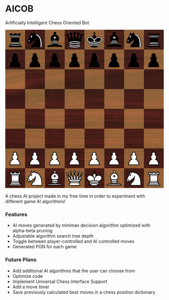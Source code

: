 # AICOB
Artificially Intelligent Chess Oriented Bot

![screenshot.png](data/screenshot.png)

A chess AI project made in my free time in order to experiment with different game AI algorithms!

### Features
* AI moves generated by minimax decision algorithm optimized with alpha-beta pruning
* Adjustable algorithm search tree depth
* Toggle between player-controlled and AI controlled moves
* Generated PGN for each game

### Future Plans
* Add additional AI algorithms that the user can choose from
* Optimize code
* Implement Universal Chess Interface Support
* Add a move timer
* Save previously calculated best moves in a chess position dictionary
